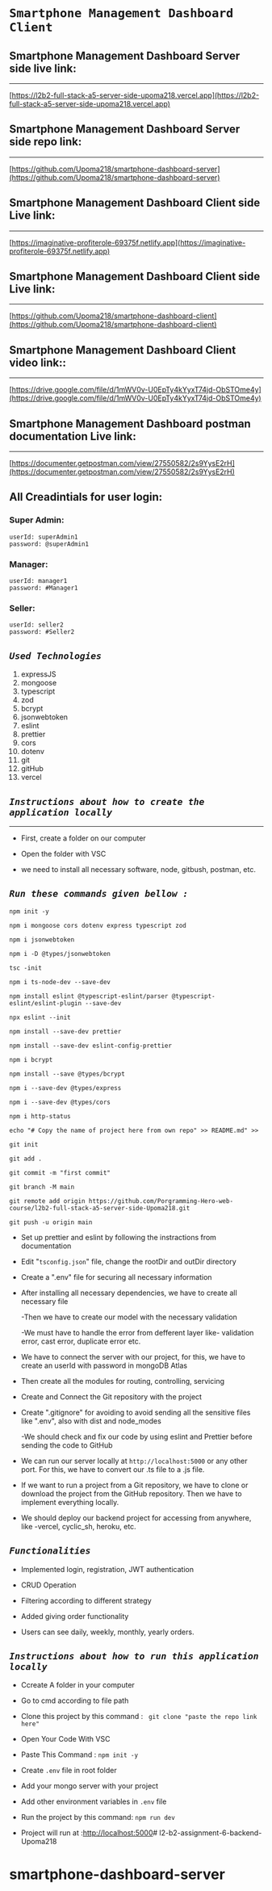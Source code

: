 # `Smartphone Management Dashboard Client`

## Smartphone Management Dashboard Server side live link:

---

[https://l2b2-full-stack-a5-server-side-upoma218.vercel.app](https://l2b2-full-stack-a5-server-side-upoma218.vercel.app)

## Smartphone Management Dashboard Server side repo link:

---

[https://github.com/Upoma218/smartphone-dashboard-server](https://github.com/Upoma218/smartphone-dashboard-server)

## Smartphone Management Dashboard Client side Live link:

---

[https://imaginative-profiterole-69375f.netlify.app](https://imaginative-profiterole-69375f.netlify.app)

## Smartphone Management Dashboard Client side Live link:

---

[https://github.com/Upoma218/smartphone-dashboard-client](https://github.com/Upoma218/smartphone-dashboard-client)

## Smartphone Management Dashboard Client video link::

---

[https://drive.google.com/file/d/1mWV0v-U0EpTy4kYyxT74jd-ObSTOme4y](https://drive.google.com/file/d/1mWV0v-U0EpTy4kYyxT74jd-ObSTOme4y)

## Smartphone Management Dashboard postman documentation Live link:

---

[https://documenter.getpostman.com/view/27550582/2s9YysE2rH](https://documenter.getpostman.com/view/27550582/2s9YysE2rH)

## All Creadintials for user login:

### Super Admin:

```
userId: superAdmin1
password: @superAdmin1

```

### Manager:

```
userId: manager1
password: #Manager1

```

### Seller:

```
userId: seller2
password: #Seller2

```

## **_`Used Technologies`_**

1. expressJS
2. mongoose
3. typescript
4. zod
5. bcrypt
6. jsonwebtoken
7. eslint
8. prettier
9. cors
10. dotenv
11. git
12. gitHub
13. vercel

## **_`Instructions about how to create the application locally`_**

---

- First, create a folder on our computer

- Open the folder with VSC

- we need to install all necessary software, node, gitbush, postman, etc.

## **_`Run these commands given bellow :`_**

```
npm init -y

npm i mongoose cors dotenv express typescript zod

npm i jsonwebtoken

npm i -D @types/jsonwebtoken

tsc -init

npm i ts-node-dev --save-dev

npm install eslint @typescript-eslint/parser @typescript-eslint/eslint-plugin --save-dev

npx eslint --init

npm install --save-dev prettier

npm install --save-dev eslint-config-prettier

npm i bcrypt

npm install --save @types/bcrypt

npm i --save-dev @types/express

npm i --save-dev @types/cors

npm i http-status

echo "# Copy the name of project here from own repo" >> README.md" >>

git init

git add .

git commit -m "first commit"

git branch -M main

git remote add origin https://github.com/Porgramming-Hero-web-course/l2b2-full-stack-a5-server-side-Upoma218.git

git push -u origin main
```

- Set up prettier and eslint by following the instractions from documentation

- Edit "`tsconfig.json`" file, change the rootDir and outDir directory

- Create a ".env" file for securing all necessary information

- After installing all necessary dependencies, we have to create all necessary file

  -Then we have to create our model with the necessary validation

  -We must have to handle the error from defferent layer like- validation error, cast error, duplicate error etc.

- We have to connect the server with our project, for this, we have to create an userId with password in mongoDB Atlas

- Then create all the modules for routing, controlling, servicing

- Create and Connect the Git repository with the project

- Create ".gitignore" for avoiding to avoid sending all the sensitive files like ".env", also with dist and node_modes

  -We should check and fix our code by using eslint and Prettier before sending the code to GitHub

- We can run our server locally at `http://localhost:5000` or any other port. For this, we have to convert our .ts file to a .js file.

- If we want to run a project from a Git repository, we have to clone or download the project from the GitHub repository. Then we have to implement everything locally.

- We should deploy our backend project for accessing from anywhere, like -vercel, cyclic_sh, heroku, etc.

## **_`Functionalities`_**

- Implemented login, registration, JWT authentication

- CRUD Operation

- Filtering according to different strategy

- Added giving order functionality

- Users can see daily, weekly, monthly, yearly orders.

## **_`Instructions about how to run this application locally`_**

- Ccreate A folder in your computer
- Go to cmd according to file path
- Clone this project by this command : `
git clone "paste the repo link here"`

- Open Your Code With VSC
- Paste This Command : `npm init -y`
- Create `.env` file in root folder
- Add your mongo server with your project
- Add other environment variables in `.env` file
- Run the project by this command: `npm run dev`
- Project will run at :[http://localhost:5000](http://localhost:5000)# l2-b2-assignment-6-backend-Upoma218

# smartphone-dashboard-server
